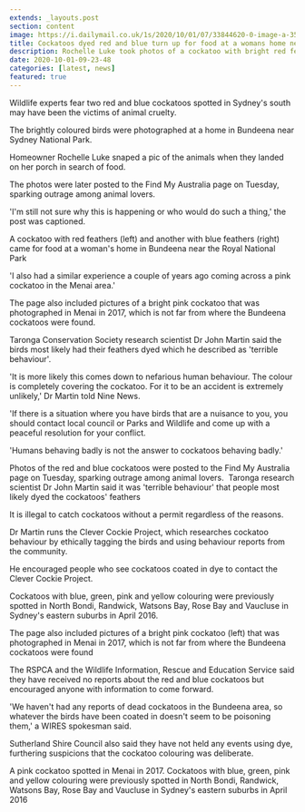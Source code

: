 ```yaml
---
extends: _layouts.post
section: content
image: https://i.dailymail.co.uk/1s/2020/10/01/07/33844620-0-image-a-35_1601532613985.jpg 
title: Cockatoos dyed red and blue turn up for food at a womans home near Sydney Royal National Park 
description: Rochelle Luke took photos of a cockatoo with bright red feathers and another with blue feathers (both pictured) when they came for food at her home in Bundeena near Sydney National Park. 
date: 2020-10-01-09-23-48 
categories: [latest, news] 
featured: true 
--- 
```

Wildlife experts fear two red and blue cockatoos spotted in Sydney's south may have been the victims of animal cruelty. 

The brightly coloured birds were photographed at a home in Bundeena near Sydney National Park.

Homeowner Rochelle Luke snaped a pic of the animals when they landed on her porch in search of food.  

The photos were later posted to the Find My Australia page on Tuesday, sparking outrage among animal lovers. 

'I'm still not sure why this is happening or who would do such a thing,' the post was captioned. 

A cockatoo with red feathers (left) and another with blue feathers (right) came for food at a woman's home in Bundeena near the Royal National Park 

'I also had a similar experience a couple of years ago coming across a pink cockatoo in the Menai area.' 

The page also included pictures of a bright pink cockatoo that was photographed in Menai in 2017, which is not far from where the Bundeena cockatoos were found. 

Taronga Conservation Society research scientist Dr John Martin said the birds most likely had their feathers dyed which he described as 'terrible behaviour'.

'It is more likely this comes down to nefarious human behaviour. The colour is completely covering the cockatoo. For it to be an accident is extremely unlikely,' Dr Martin told Nine News. 

'If there is a situation where you have birds that are a nuisance to you, you should contact local council or Parks and Wildlife and come up with a peaceful resolution for your conflict. 

'Humans behaving badly is not the answer to cockatoos behaving badly.'  

Photos of the red and blue cockatoos were posted to the Find My Australia page on Tuesday, sparking outrage among animal lovers.  Taronga research scientist Dr John Martin said it was 'terrible behaviour' that people most likely dyed the cockatoos' feathers

It is illegal to catch cockatoos without a permit regardless of the reasons.   

Dr Martin runs the Clever Cockie Project, which researches cockatoo behaviour by ethically tagging the birds and using behaviour reports from the community. 

He encouraged people who see cockatoos coated in dye to contact the Clever Cockie Project.

Cockatoos with blue, green, pink and yellow colouring were previously spotted in North Bondi, Randwick, Watsons Bay, Rose Bay and Vaucluse in Sydney's eastern suburbs in April 2016.             

The page also included pictures of a bright pink cockatoo (left) that was photographed in Menai in 2017, which is not far from where the Bundeena cockatoos were found

The RSPCA and the Wildlife Information, Rescue and Education Service said they have received no reports about the red and blue cockatoos but encouraged anyone with information to come forward.  

'We haven't had any reports of dead cockatoos in the Bundeena area, so whatever the birds have been coated in doesn't seem to be poisoning them,' a WIRES spokesman said. 

Sutherland Shire Council also said they have not held any events using dye, furthering suspicions that the cockatoo colouring was deliberate.  

A pink cockatoo spotted in Menai in 2017. Cockatoos with blue, green, pink and yellow colouring were previously spotted in North Bondi, Randwick, Watsons Bay, Rose Bay and Vaucluse in Sydney's eastern suburbs in April 2016

